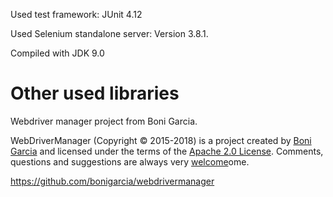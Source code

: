 Used test framework: JUnit 4.12

Used Selenium standalone server: Version 3.8.1.

Compiled with JDK 9.0

Other used libraries
====================
Webdriver manager project from Boni Garcia.

WebDriverManager (Copyright © 2015-2018) is a project created by <a href="http://bonigarcia.github.io/" rel="nofollow">Boni Garcia</a>
and licensed under the terms of the <a href="http://www.apache.org/licenses/LICENSE-2.0" rel="nofollow">Apache 2.0 License</a>. Comments, questions and suggestions are always very <a href="https://github.com/bonigarcia/webdrivermanager/issues">welcome</a>ome.

<a href="https://github.com/bonigarcia/webdrivermanager">https://github.com/bonigarcia/webdrivermanager</a>